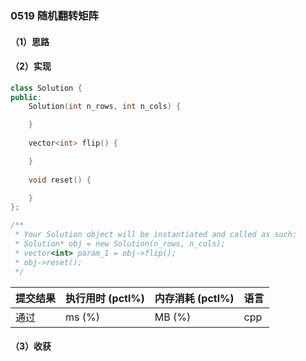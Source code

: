 ### 0519 随机翻转矩阵

#### （1）思路

#### （2）实现

```cpp
class Solution {
public:
    Solution(int n_rows, int n_cols) {

    }
    
    vector<int> flip() {

    }
    
    void reset() {

    }
};

/**
 * Your Solution object will be instantiated and called as such:
 * Solution* obj = new Solution(n_rows, n_cols);
 * vector<int> param_1 = obj->flip();
 * obj->reset();
 */
```

| 提交结果 | 执行用时 (pctl%) | 内存消耗 (pctl%) | 语言 |
|:---------|:-----------------|:-----------------|:-----|
| 通过     |  ms (%)   |  MB (%)  | cpp  |

#### （3）收获
